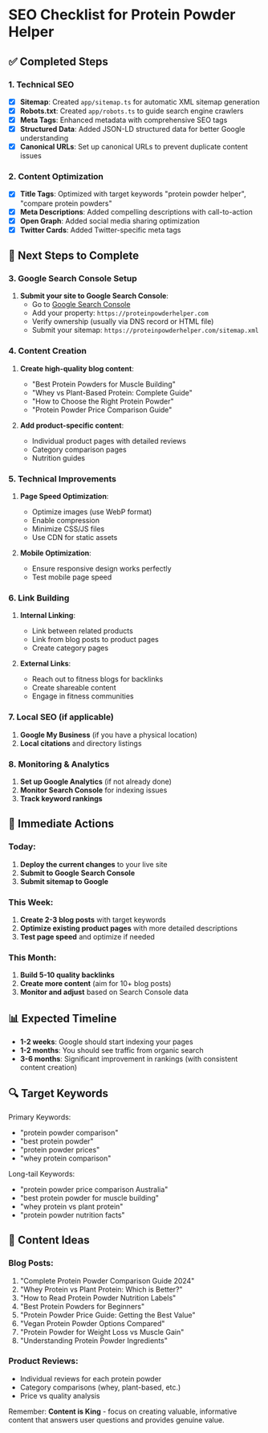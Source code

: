 # SEO Checklist for Protein Powder Helper

## ✅ Completed Steps

### 1. Technical SEO
- [x] **Sitemap**: Created `app/sitemap.ts` for automatic XML sitemap generation
- [x] **Robots.txt**: Created `app/robots.ts` to guide search engine crawlers
- [x] **Meta Tags**: Enhanced metadata with comprehensive SEO tags
- [x] **Structured Data**: Added JSON-LD structured data for better Google understanding
- [x] **Canonical URLs**: Set up canonical URLs to prevent duplicate content issues

### 2. Content Optimization
- [x] **Title Tags**: Optimized with target keywords "protein powder helper", "compare protein powders"
- [x] **Meta Descriptions**: Added compelling descriptions with call-to-action
- [x] **Open Graph**: Added social media sharing optimization
- [x] **Twitter Cards**: Added Twitter-specific meta tags

## 🔄 Next Steps to Complete

### 3. Google Search Console Setup
1. **Submit your site to Google Search Console**:
   - Go to [Google Search Console](https://search.google.com/search-console)
   - Add your property: `https://proteinpowderhelper.com`
   - Verify ownership (usually via DNS record or HTML file)
   - Submit your sitemap: `https://proteinpowderhelper.com/sitemap.xml`

### 4. Content Creation
1. **Create high-quality blog content**:
   - "Best Protein Powders for Muscle Building"
   - "Whey vs Plant-Based Protein: Complete Guide"
   - "How to Choose the Right Protein Powder"
   - "Protein Powder Price Comparison Guide"

2. **Add product-specific content**:
   - Individual product pages with detailed reviews
   - Category comparison pages
   - Nutrition guides

### 5. Technical Improvements
1. **Page Speed Optimization**:
   - Optimize images (use WebP format)
   - Enable compression
   - Minimize CSS/JS files
   - Use CDN for static assets

2. **Mobile Optimization**:
   - Ensure responsive design works perfectly
   - Test mobile page speed

### 6. Link Building
1. **Internal Linking**:
   - Link between related products
   - Link from blog posts to product pages
   - Create category pages

2. **External Links**:
   - Reach out to fitness blogs for backlinks
   - Create shareable content
   - Engage in fitness communities

### 7. Local SEO (if applicable)
1. **Google My Business** (if you have a physical location)
2. **Local citations** and directory listings

### 8. Monitoring & Analytics
1. **Set up Google Analytics** (if not already done)
2. **Monitor Search Console** for indexing issues
3. **Track keyword rankings**

## 🚀 Immediate Actions

### Today:
1. **Deploy the current changes** to your live site
2. **Submit to Google Search Console**
3. **Submit sitemap to Google**

### This Week:
1. **Create 2-3 blog posts** with target keywords
2. **Optimize existing product pages** with more detailed descriptions
3. **Test page speed** and optimize if needed

### This Month:
1. **Build 5-10 quality backlinks**
2. **Create more content** (aim for 10+ blog posts)
3. **Monitor and adjust** based on Search Console data

## 📊 Expected Timeline

- **1-2 weeks**: Google should start indexing your pages
- **1-2 months**: You should see traffic from organic search
- **3-6 months**: Significant improvement in rankings (with consistent content creation)

## 🔍 Target Keywords

Primary Keywords:
- "protein powder comparison"
- "best protein powder"
- "protein powder prices"
- "whey protein comparison"

Long-tail Keywords:
- "protein powder price comparison Australia"
- "best protein powder for muscle building"
- "whey protein vs plant protein"
- "protein powder nutrition facts"

## 📝 Content Ideas

### Blog Posts:
1. "Complete Protein Powder Comparison Guide 2024"
2. "Whey Protein vs Plant Protein: Which is Better?"
3. "How to Read Protein Powder Nutrition Labels"
4. "Best Protein Powders for Beginners"
5. "Protein Powder Price Guide: Getting the Best Value"
6. "Vegan Protein Powder Options Compared"
7. "Protein Powder for Weight Loss vs Muscle Gain"
8. "Understanding Protein Powder Ingredients"

### Product Reviews:
- Individual reviews for each protein powder
- Category comparisons (whey, plant-based, etc.)
- Price vs quality analysis

Remember: **Content is King** - focus on creating valuable, informative content that answers user questions and provides genuine value. 